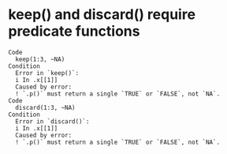 # keep() and discard() require predicate functions

    Code
      keep(1:3, ~NA)
    Condition
      Error in `keep()`:
      i In .x[[1]]
      Caused by error:
      ! `.p()` must return a single `TRUE` or `FALSE`, not `NA`.
    Code
      discard(1:3, ~NA)
    Condition
      Error in `discard()`:
      i In .x[[1]]
      Caused by error:
      ! `.p()` must return a single `TRUE` or `FALSE`, not `NA`.

